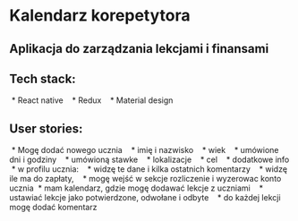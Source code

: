 # Kalendarz korepetytora

## Aplikacja do zarządzania lekcjami i finansami

## Tech stack:
  * React native
    * Redux
    * Material design
## User stories:
  * Mogę dodać nowego ucznia
    * imię i nazwisko
    * wiek
    * umówione dni i godziny
    * umówioną stawke
    * lokalizacje
    * cel
    * dodatkowe info
  * w profilu ucznia:
    * widzę te dane i kilka ostatnich komentarzy
    * widzę ile ma do zapłaty, 
    * mogę wejść w sekcje rozliczenie i wyzerowac konto ucznia
  * mam kalendarz, gdzie mogę dodawać lekcje z uczniami
    * ustawiać lekcje jako potwierdzone, odwołane i odbyte
    * do każdej lekcji mogę dodać komentarz 
